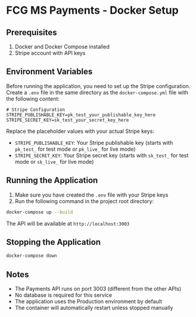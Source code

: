 # FCG MS Payments - Docker Setup

## Prerequisites

1. Docker and Docker Compose installed
2. Stripe account with API keys

## Environment Variables

Before running the application, you need to set up the Stripe configuration. Create a `.env` file in the same directory as the `docker-compose.yml` file with the following content:

```env
# Stripe Configuration
STRIPE_PUBLISHABLE_KEY=pk_test_your_publishable_key_here
STRIPE_SECRET_KEY=sk_test_your_secret_key_here
```

Replace the placeholder values with your actual Stripe keys:
- `STRIPE_PUBLISHABLE_KEY`: Your Stripe publishable key (starts with `pk_test_` for test mode or `pk_live_` for live mode)
- `STRIPE_SECRET_KEY`: Your Stripe secret key (starts with `sk_test_` for test mode or `sk_live_` for live mode)

## Running the Application

1. Make sure you have created the `.env` file with your Stripe keys
2. Run the following command in the project root directory:

```bash
docker-compose up --build
```

The API will be available at `http://localhost:3003`

## Stopping the Application

```bash
docker-compose down
```

## Notes

- The Payments API runs on port 3003 (different from the other APIs)
- No database is required for this service
- The application uses the Production environment by default
- The container will automatically restart unless stopped manually
